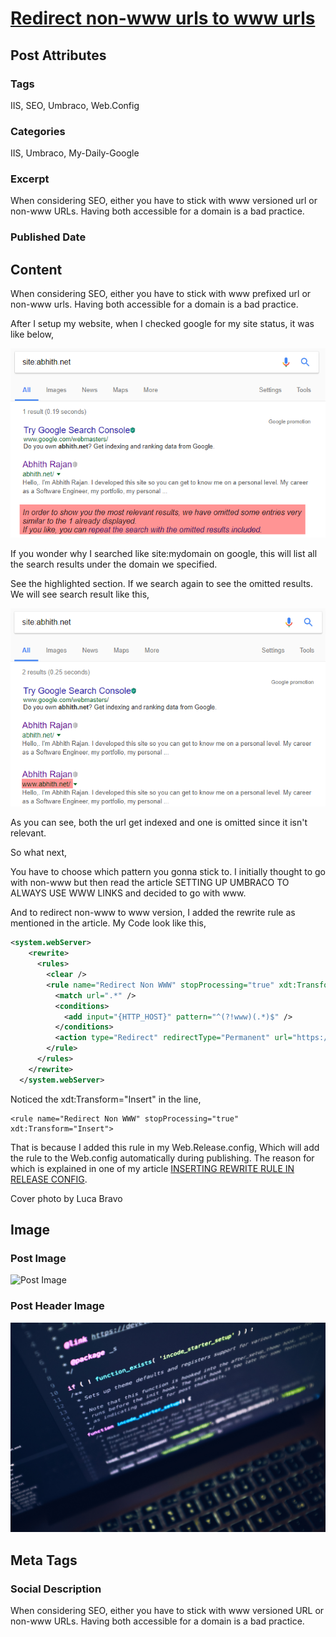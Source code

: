 # [Redirect non-www urls to www urls](https://www.abhith.net/post/redirect-non-www-urls-to-www-urls/)
## Post Attributes
### Tags
IIS, SEO, Umbraco, Web.Config
### Categories
IIS, Umbraco, My-Daily-Google
### Excerpt
When considering SEO, either you have to stick with www versioned url or non-www URLs. Having both accessible for a domain is a bad practice.
### Published Date

## Content
When considering SEO, either you have to stick with www prefixed url or non-www urls. Having both accessible for a domain is a bad practice.

After I setup my website, when I checked google for my site status, it was like below, 

![google search](www.png) 

If you wonder why I searched like site:mydomain on google, this will list all the search results under the domain we specified.

See the highlighted section. If we search again to see the omitted results. We will see search result like this,

![www and non-www](www-error.png)

As you can see, both the url get indexed and one is omitted since it isn't relevant.

So what next,

You have to choose which pattern you gonna stick to. I initially thought to go with non-www but then read the article SETTING UP UMBRACO TO ALWAYS USE WWW LINKS and decided to go with www. 

And to redirect non-www to www version, I added the rewrite rule as mentioned in the article. My Code look like this,
```xml
<system.webServer>
    <rewrite>
      <rules>
        <clear />
        <rule name="Redirect Non WWW" stopProcessing="true" xdt:Transform="Insert">
          <match url=".*" />
          <conditions>
            <add input="{HTTP_HOST}" pattern="^(?!www)(.*)$" />
          </conditions>
          <action type="Redirect" redirectType="Permanent" url="https://www.{C:1}/{R:0}" />
        </rule>
      </rules>
    </rewrite>
  </system.webServer>
  ```
 Noticed the xdt:Transform="Insert" in the line,
```
<rule name="Redirect Non WWW" stopProcessing="true" xdt:Transform="Insert">
```
That is because I added this rule in my Web.Release.config, Which will add the rule to the Web.config automatically during publishing. The reason for which is explained in one of my article [INSERTING REWRITE RULE IN RELEASE CONFIG](https://www.abhith.net/post/inserting-rewrite-rule-in-release-config/).

 

Cover photo by Luca Bravo

## Image
### Post Image
![Post Image]() 
### Post Header Image
![Post Header Image](luca-bravo-217276.jpg)

## Meta Tags
### Social Description
When considering SEO, either you have to stick with www versioned URL or non-www URLs. Having both accessible for a domain is a bad practice.
